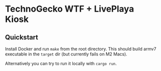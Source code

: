 # TechnoGecko WTF + LivePlaya Kiosk

## Quickstart

Install Docker and run `make` from the root directory. This should build 
armv7 executable in the `target` dir (but currently fails on M2 Macs). 

Alternatively you can try to run it locally with `cargo run`.
